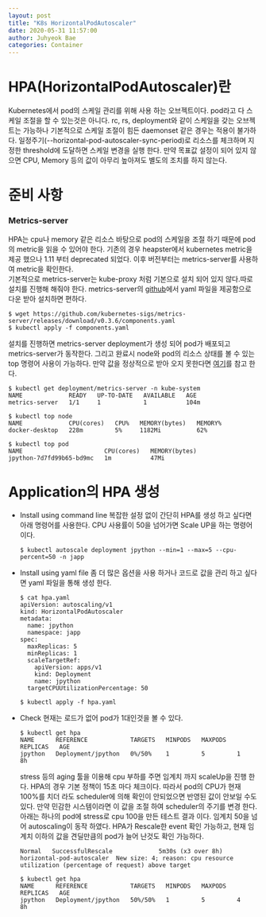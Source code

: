 ```yaml
---
layout: post
title: "K8s HorizontalPodAutoscaler"
date: 2020-05-31 11:57:00
author: Juhyeok Bae
categories: Container
---
```


# HPA(HorizontalPodAutoscaler)란
Kubernetes에서 pod의 스케일 관리를 위해 사용 하는 오브젝트이다. pod라고 다 스케일 조절을 할 수 있는것은 아니다. rc, rs, deployment와 같이 스케일을 갖는 오브젝트는 가능하나 기본적으로 스케일 조절이 힘든 daemonset 같은 경우는 적용이 불가하다. 일정주기(--horizontal-pod-autoscaler-sync-period)로 리소스를 체크하며 지정한 threshold에 도달하면 스케일 변경을 실행 한다. 만약 목표값 설정이 되어 있지 않으면 CPU, Memory 등의 값이 아무리 높아져도 별도의 조치를 하지 않는다.

# 준비 사항
### Metrics-server
HPA는 cpu나 memory 같은 리소스 바탕으로 pod의 스케일을 조절 하기 때문에 pod의 metric을 읽을 수 있어야 한다. 기존의 경우 heapster에서 kubernetes metric을 제공 했으나 1.11 부터 deprecated 되었다. 이후 버전부터는 metrics-server를 사용하여 metric을 확인한다.  
기본적으로 metrics-server는 kube-proxy 처럼 기본으로 설치 되어 있지 않다.따로 설치를 진행해 해줘야 한다. metrics-server의 [github](https://github.com/kubernetes-sigs/metrics-server/releases/download/v0.3.6/components.yaml)에서 yaml 파일을 제공함으로 다운 받아 설치하면 편하다.
  ```
  $ wget https://github.com/kubernetes-sigs/metrics-server/releases/download/v0.3.6/components.yaml
  $ kubectl apply -f components.yaml
  ```
설치를 진행하면 metrics-server deployment가 생성 되어 pod가 배포되고 metrics-server가 동작한다. 그리고 완료시 node와 pod의 리소스 상태를 볼 수 있는 top 명령어 사용이 가능하다. 만약 값을 정상적으로 받아 오지 못한다면 [여기](https://jukops.github.io)를 참고 한다.
  ```
  $ kubectl get deployment/metrics-server -n kube-system
  NAME             READY   UP-TO-DATE   AVAILABLE   AGE
  metrics-server   1/1     1            1           104m

  $ kubectl top node
  NAME             CPU(cores)   CPU%   MEMORY(bytes)   MEMORY%
  docker-desktop   228m         5%     1182Mi          62%

  $ kubectl top pod
  NAME                       CPU(cores)   MEMORY(bytes)
  jpython-7d7fd99b65-bd9mc   1m           47Mi
  ```

# Application의 HPA 생성
- Install using command line
  복잡한 설정 없이 간단히 HPA를 생성 하고 싶다면 아래 명령어를 사용한다.
  CPU 사용률이 50을 넘어가면 Scale UP을 하는 명령어 이다.
  ```
  $ kubectl autoscale deployment jpython --min=1 --max=5 --cpu-percent=50 -n japp
  ```

- Install using yaml file
  좀 더 많은 옵션을 사용 하거나 코드로 값을 관리 하고 싶다면 yaml 파일을 통해 생성 한다.
  ```
  $ cat hpa.yaml
  apiVersion: autoscaling/v1
  kind: HorizontalPodAutoscaler
  metadata:
    name: jpython
    namespace: japp
  spec:
    maxReplicas: 5
    minReplicas: 1
    scaleTargetRef:
      apiVersion: apps/v1
      kind: Deployment
      name: jpython
    targetCPUUtilizationPercentage: 50

  $ kubectl apply -f hpa.yaml
  ```

- Check
  현재는 로드가 없어 pod가 1대인것을 볼 수 있다.
  ```
  $ kubectl get hpa
  NAME      REFERENCE            TARGETS   MINPODS   MAXPODS   REPLICAS   AGE
  jpython   Deployment/jpython   0%/50%    1         5         1          8h
  ```
  stress 등의 aging 툴을 이용해 cpu 부하를 주면 임계치 까지 scaleUp을 진행 한다. HPA의 경우 기본 정책이 15초 마다 체크이다. 따라서 pod의 CPU가 현재 100%를 치더 라도 scheduler에 의해 확인이 안되었으면 반영된 값이 안보일 수도 있다. 만약 민감한 시스템이라면 이 값을 조절 하여 scheduler의 주기를 변경 한다.  
  아래는 하나의 pod에 stress로 cpu 100을 만든 테스트 결과 이다. 임계치 50을 넘어 autoscaling이 동작 하였다. HPA가 Rescale한 event 확인 가능하고, 현재 임계치 이하의 값을 견딜만큼의 pod가 늘어 난것도 확인 가능하다.
  ```
  Normal   SuccessfulRescale             5m30s (x3 over 8h)  horizontal-pod-autoscaler  New size: 4; reason: cpu resource utilization (percentage of request) above target
  ```
  ```
  $ kubectl get hpa
  NAME      REFERENCE            TARGETS   MINPODS   MAXPODS   REPLICAS   AGE
  jpython   Deployment/jpython   50%/50%   1         5         4          8h
